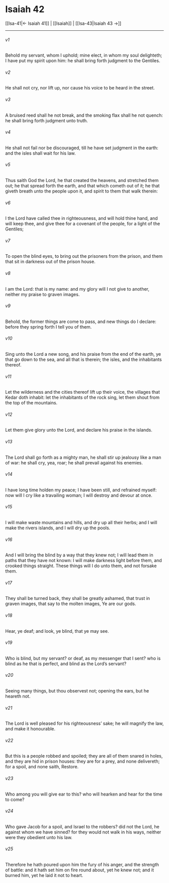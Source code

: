 # Isaiah 42

[[Isa-41|← Isaiah 41]] | [[Isaiah]] | [[Isa-43|Isaiah 43 →]]
***

###### v1
Behold my servant, whom I uphold; mine elect, in whom my soul delighteth; I have put my spirit upon him: he shall bring forth judgment to the Gentiles.
###### v2
He shall not cry, nor lift up, nor cause his voice to be heard in the street.
###### v3
A bruised reed shall he not break, and the smoking flax shall he not quench: he shall bring forth judgment unto truth.
###### v4
He shall not fail nor be discouraged, till he have set judgment in the earth: and the isles shall wait for his law.
###### v5
Thus saith God the Lord, he that created the heavens, and stretched them out; he that spread forth the earth, and that which cometh out of it; he that giveth breath unto the people upon it, and spirit to them that walk therein:
###### v6
I the Lord have called thee in righteousness, and will hold thine hand, and will keep thee, and give thee for a covenant of the people, for a light of the Gentiles;
###### v7
To open the blind eyes, to bring out the prisoners from the prison, and them that sit in darkness out of the prison house.
###### v8
I am the Lord: that is my name: and my glory will I not give to another, neither my praise to graven images.
###### v9
Behold, the former things are come to pass, and new things do I declare: before they spring forth I tell you of them.
###### v10
Sing unto the Lord a new song, and his praise from the end of the earth, ye that go down to the sea, and all that is therein; the isles, and the inhabitants thereof.
###### v11
Let the wilderness and the cities thereof lift up their voice, the villages that Kedar doth inhabit: let the inhabitants of the rock sing, let them shout from the top of the mountains.
###### v12
Let them give glory unto the Lord, and declare his praise in the islands.
###### v13
The Lord shall go forth as a mighty man, he shall stir up jealousy like a man of war: he shall cry, yea, roar; he shall prevail against his enemies.
###### v14
I have long time holden my peace; I have been still, and refrained myself: now will I cry like a travailing woman; I will destroy and devour at once.
###### v15
I will make waste mountains and hills, and dry up all their herbs; and I will make the rivers islands, and I will dry up the pools.
###### v16
And I will bring the blind by a way that they knew not; I will lead them in paths that they have not known: I will make darkness light before them, and crooked things straight. These things will I do unto them, and not forsake them.
###### v17
They shall be turned back, they shall be greatly ashamed, that trust in graven images, that say to the molten images, Ye are our gods.
###### v18
Hear, ye deaf; and look, ye blind, that ye may see.
###### v19
Who is blind, but my servant? or deaf, as my messenger that I sent? who is blind as he that is perfect, and blind as the Lord’s servant?
###### v20
Seeing many things, but thou observest not; opening the ears, but he heareth not.
###### v21
The Lord is well pleased for his righteousness’ sake; he will magnify the law, and make it honourable.
###### v22
But this is a people robbed and spoiled; they are all of them snared in holes, and they are hid in prison houses: they are for a prey, and none delivereth; for a spoil, and none saith, Restore.
###### v23
Who among you will give ear to this? who will hearken and hear for the time to come?
###### v24
Who gave Jacob for a spoil, and Israel to the robbers? did not the Lord, he against whom we have sinned? for they would not walk in his ways, neither were they obedient unto his law.
###### v25
Therefore he hath poured upon him the fury of his anger, and the strength of battle: and it hath set him on fire round about, yet he knew not; and it burned him, yet he laid it not to heart. 
